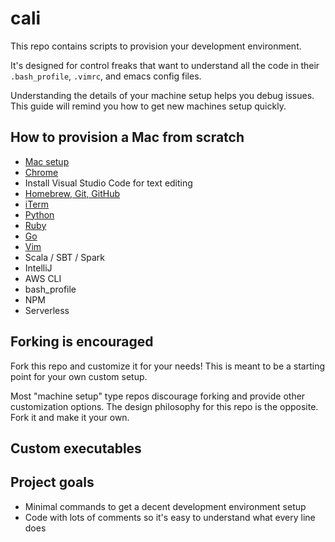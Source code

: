 # cali

This repo contains scripts to provision your development environment.

It's designed for control freaks that want to understand all the code in their `.bash_profile`, `.vimrc`, and emacs config files.

Understanding the details of your machine setup helps you debug issues.  This guide will remind you how to get new machines setup quickly.

## How to provision a Mac from scratch

* [Mac setup](https://github.com/MrPowers/cali/blob/master/guides/mac.md)
* [Chrome](https://github.com/MrPowers/cali/blob/master/guides/chrome.md)
* Install Visual Studio Code for text editing
* [Homebrew, Git, GitHub](https://github.com/MrPowers/cali/blob/master/guides/homebrew_git_github.md)
* [iTerm](https://github.com/MrPowers/cali/blob/master/guides/iterm.md)
* [Python](https://github.com/MrPowers/cali/blob/master/guides/python.md)
* [Ruby](https://github.com/MrPowers/cali/blob/master/guides/ruby.md)
* [Go](https://github.com/MrPowers/cali/blob/master/guides/go.md)
* [Vim](https://github.com/MrPowers/cali/blob/master/guides/vim.md)
* Scala / SBT / Spark
* IntelliJ
* AWS CLI
* bash_profile
* NPM
* Serverless

## Forking is encouraged

Fork this repo and customize it for your needs!  This is meant to be a starting point for your own custom setup.

Most "machine setup" type repos discourage forking and provide other customization options.  The design philosophy for this repo is the opposite.  Fork it and make it your own.

## Custom executables



## Project goals

* Minimal commands to get a decent development environment setup
* Code with lots of comments so it's easy to understand what every line does

